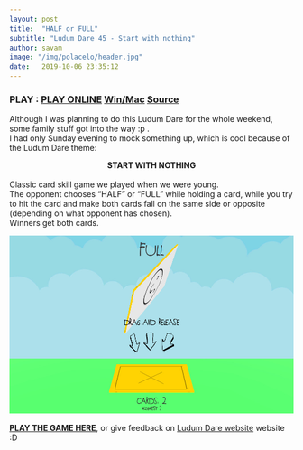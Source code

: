 ```yaml
---
layout: post
title:  "HALF or FULL"
subtitle: "Ludum Dare 45 - Start with nothing"
author: savam
image: "/img/polacelo/header.jpg"
date:   2019-10-06 23:35:12
---
```


### PLAY : [PLAY ONLINE](https://sava.ninja/polacelo-0.1/) [Win/Mac](https://gamejolt.com/games/halforfull/443252) [Source](https://github.com/SavaMinic/polacelo)

Although I was planning to do this Ludum Dare for the whole weekend, some family stuff got into the way :p .<br />
I had only Sunday evening to mock something up, which is cool because of the Ludum Dare theme:

**<center>START WITH NOTHING</center>**
<br />
Classic card skill game we played when we were young. <br />
The opponent chooses “HALF” or “FULL” while holding a card, while you try to hit the card and make both cards fall on the same side or opposite (depending on what opponent has chosen). <br />
Winners get both cards. <br />

<div>
<img class="def_image" src="/img/polacelo/shot1.jpg" />
</div>

**[PLAY THE GAME HERE](https://sava.ninja/polacelo-0.1/)**, or give feedback on [Ludum Dare website](https://ldjam.com/events/ludum-dare/45/half-or-full) website :D
